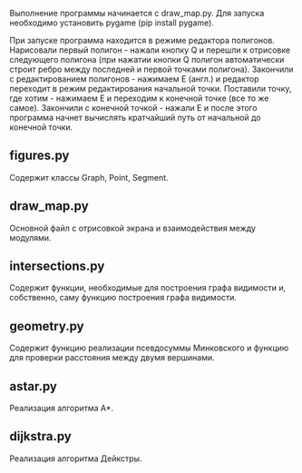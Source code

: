 Выполнение программы начинается с draw_map.py. Для запуска необходимо установить pygame (pip install pygame).

При запуске программа находится в режиме редактора полигонов. Нарисовали первый полигон - нажали кнопку Q и перешли к отрисовке следующего полигона (при нажатии кнопки Q полигон автоматически строит ребро между последней и первой точками полигона). Закончили с редактированием полигонов - нажимаем E (англ.) и редактор переходит в режим редактирования начальной точки. Поставили точку, где хотим - нажимаем E и переходим к конечной точке (все то же самое). Закончили с конечной точкой - нажали E и после этого программа начнет вычислять кратчайший путь от начальной до конечной точки.

## figures.py

Содержит классы Graph, Point, Segment.

## draw_map.py

Основной файл с отрисовкой экрана и взаимодействия между модулями.

## intersections.py

Содержит функции, необходимые для построения графа видимости и, собственно, саму функцию построения графа видимости.

## geometry.py

Содержит функцию реализации псевдосуммы Минковского и функцию для проверки расстояния между двумя вершинами.

## astar.py

Реализация алгоритма А*.

## dijkstra.py

Реализация алгоритма Дейкстры.
